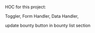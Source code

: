 

HOC for this project:

Toggler,
Form Handler,
Data Handler,

update bounty button in bounty list section